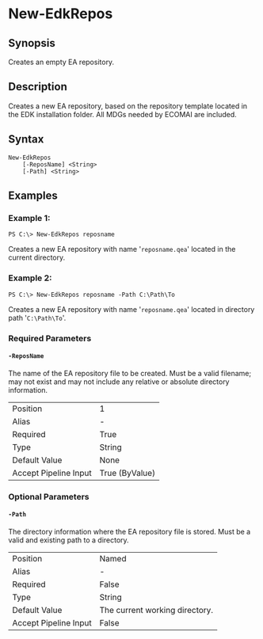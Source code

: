 # New-EdkRepos


## Synopsis

Creates an empty EA repository.


## Description

Creates a new EA repository, based on the repository template located in the EDK installation folder. All MDGs needed by ECOMAI are included.


## Syntax

```
New-EdkRepos
    [-ReposName] <String>
    [-Path] <String>
```


## Examples
 
### Example 1:
```
PS C:\> New-EdkRepos reposname
```
Creates a new EA repository with name '`reposname.qea`' located in the current directory.

### Example 2:
```
PS C:\> New-EdkRepos reposname -Path C:\Path\To
```
Creates a new EA repository with name '`reposname.qea`' located in directory path '`C:\Path\To`'.


### Required Parameters

#### `-ReposName`
The name of the EA repository file to be created. Must be a valid filename; may not exist and may not include any relative or absolute directory information.

|  |  |
|:-----|:---------|
| Position | 1 |
| Alias | - |
| Required | True |
| Type | String |
| Default Value | None |
| Accept Pipeline Input | True (ByValue) |

### Optional Parameters

#### `-Path`
The directory information where the EA repository file is stored. Must be a valid and existing path to a directory.

|  |  |
|:-----|:---------|
| Position | Named |
| Alias | - |
| Required | False |
| Type | String |
| Default Value | The current working directory. |
| Accept Pipeline Input | False |

